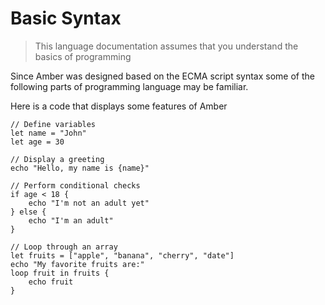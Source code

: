 # Basic Syntax

> This language documentation assumes that you understand the basics of programming

Since Amber was designed based on the ECMA script syntax some of the following parts of programming language may be familiar.

Here is a code that displays some features of Amber
```ab
// Define variables
let name = "John"
let age = 30

// Display a greeting
echo "Hello, my name is {name}"

// Perform conditional checks
if age < 18 {
	echo "I'm not an adult yet"
} else {
	echo "I'm an adult"
}

// Loop through an array
let fruits = ["apple", "banana", "cherry", "date"]
echo "My favorite fruits are:"
loop fruit in fruits {
	echo fruit
}
```